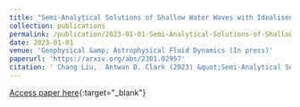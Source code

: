 ```yaml
---
title: "Semi-Analytical Solutions of Shallow Water Waves with Idealised Bottom Topographies"
collection: publications
permalink: /publication/2023-01-01-Semi-Analytical-Solutions-of-Shallow-Water-Waves-with-Idealised-Bottom-Topographies
date: 2023-01-01
venue: 'Geophysical &amp; Astrophysical Fluid Dynamics (In press)'
paperurl: 'https://arxiv.org/abs/2301.02957'
citation: ' Chang Liu,  Antwan D. Clark (2023) &quot;Semi-Analytical Solutions of Shallow Water Waves with Idealised Bottom Topographies.&quot; <i>Geophysical &amp;amp; Astrophysical Fluid Dynamics (In press)</i>.'
---
```

[Access paper here](https://arxiv.org/abs/2301.02957){:target="_blank"}
